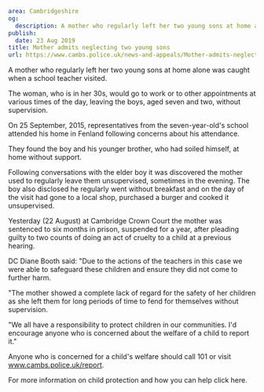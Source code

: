 ```yaml
area: Cambridgeshire
og:
  description: A mother who regularly left her two young sons at home alone was caught when a school teacher visited.
publish:
  date: 23 Aug 2019
title: Mother admits neglecting two young sons
url: https://www.cambs.police.uk/news-and-appeals/Mother-admits-neglecting-two-young-sons
```

A mother who regularly left her two young sons at home alone was caught when a school teacher visited.

The woman, who is in her 30s, would go to work or to other appointments at various times of the day, leaving the boys, aged seven and two, without supervision.

On 25 September, 2015, representatives from the seven-year-old's school attended his home in Fenland following concerns about his attendance.

They found the boy and his younger brother, who had soiled himself, at home without support.

Following conversations with the elder boy it was discovered the mother used to regularly leave them unsupervised, sometimes in the evening. The boy also disclosed he regularly went without breakfast and on the day of the visit had gone to a local shop, purchased a burger and cooked it unsupervised.

Yesterday (22 August) at Cambridge Crown Court the mother was sentenced to six months in prison, suspended for a year, after pleading guilty to two counts of doing an act of cruelty to a child at a previous hearing.

DC Diane Booth said: "Due to the actions of the teachers in this case we were able to safeguard these children and ensure they did not come to further harm.

"The mother showed a complete lack of regard for the safety of her children as she left them for long periods of time to fend for themselves without supervision.

"We all have a responsibility to protect children in our communities. I'd encourage anyone who is concerned about the welfare of a child to report it."

Anyone who is concerned for a child's welfare should call 101 or visit www.cambs.police.uk/report.

For more information on child protection and how you can help click here.
